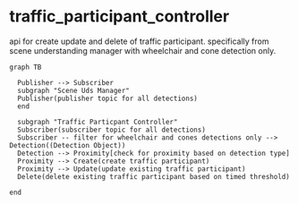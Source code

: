 # traffic_participant_controller

api for create update and delete of traffic participant. specifically from scene understanding manager with wheelchair and cone detection only. 

```mermaid
graph TB

  Publisher --> Subscriber
  subgraph "Scene Uds Manager"
  Publisher(publisher topic for all detections)
  end

  subgraph "Traffic Particpant Controller"
  Subscriber(subscriber topic for all detections)
  Subscriber -- filter for wheelchair and cones detections only --> Detection((Detection Object))
  Detection --> Proximity[check for proximity based on detection type]
  Proximity --> Create(create traffic participant)
  Proximity --> Update(update existing traffic participant)
  Delete(delete existing traffic participant based on timed threshold)

end
```
